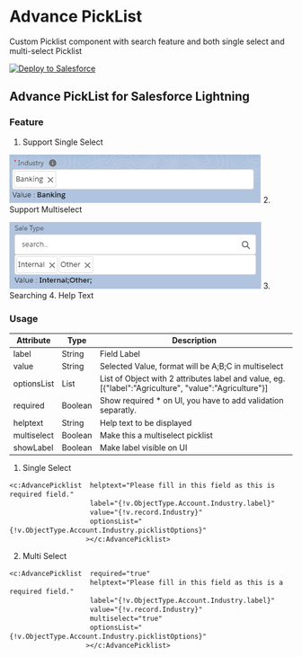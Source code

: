 # Advance PickList
Custom Picklist component with search feature and both single select and multi-select Picklist 


<a href="https://githubsfdeploy.herokuapp.com?owner=abhimanyud3dx&repo=Advance-PickList">
  <img alt="Deploy to Salesforce"
       src="https://raw.githubusercontent.com/afawcett/githubsfdeploy/master/src/main/webapp/resources/img/deploy.png">
</a>

## Advance PickList for Salesforce Lightning

### Feature
1. Support Single Select

![alt text](https://raw.githubusercontent.com/abhimanyud3dx/Advance-PickList/master/Sreenshots/Picklist-Single-Select.png)
2. Support Multiselect

![alt text](https://raw.githubusercontent.com/abhimanyud3dx/Advance-PickList/master/Sreenshots/Picklist-Multi-Select.png)
3. Searching 
4. Help Text

### Usage


| Attribute | Type | Description |
| --- | --- | --- |
| label | String | Field Label |
| value | String | Selected Value, format will be A;B;C in multiselect |
| optionsList | List | List of Object with 2 attributes label and value, eg. [{"label":"Agriculture", "value":"Agriculture"}] | 
| required | Boolean | Show required * on UI, you have to add validation separatly. |
| helptext | String | Help text to be displayed |
| multiselect | Boolean | Make this a multiselect picklist |
| showLabel | Boolean | Make label visible on UI |




1. Single Select
```
<c:AdvancePicklist  helptext="Please fill in this field as this is required field."
                    label="{!v.ObjectType.Account.Industry.label}" 
                    value="{!v.record.Industry}"
                    optionsList="{!v.ObjectType.Account.Industry.picklistOptions}"
                   ></c:AdvancePicklist>
```

2. Multi Select
```
<c:AdvancePicklist  required="true"
                    helptext="Please fill in this field as this is a required field."
                    label="{!v.ObjectType.Account.Industry.label}" 
                    value="{!v.record.Industry}"
                    multiselect="true"
                    optionsList="{!v.ObjectType.Account.Industry.picklistOptions}"
                   ></c:AdvancePicklist>
```


